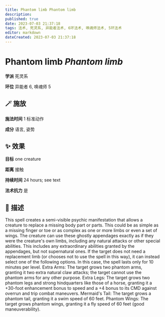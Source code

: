 ```yaml
---
title: Phantom limb Phantom limb
description: 
published: true
date: 2023-07-03 21:37:18
tags: 法术, 死灵系, 异能者法术, 6环法术, 唤魂师法术, 5环法术
editor: markdown
dateCreated: 2023-07-03 21:37:18
---
```


# **Phantom limb** *Phantom limb*

**学派** 死灵系 

**环位** 异能者 6, 唤魂师 5

## 🪄 施放

**施法时间** 1 标准动作

**成分** 语言, 姿势

## ✨ 效果 

**目标** one creature 

**距离** 接触  

**持续时间** 24 hours; see text 

**法术抗力** 是

## 📖 描述

This spell creates a semi-visible psychic manifestation that allows a creature to replace a missing body part or parts. This could be as simple as a missing finger or toe or as complex as one or more limbs or even a set of wings. The creature can use these ghostly appendages exactly as if they were the creature's own limbs, including any natural attacks or other special abilities. This includes any extraordinary abilities granted by the appendages, but not supernatural ones.  If the target does not need a replacement limb (or chooses not to use the spell in this way), it can instead select one of the following options. In this case, the spell lasts only for 10 minutes per level.  Extra Arms: The target grows two phantom arms, granting it two extra natural claw attacks; the target cannot use the phantom arms for any other purpose.  Extra Legs: The target grows two phantom legs and strong hindquarters like those of a horse, granting it a +30-foot enhancement bonus to speed and a +4 bonus to its CMD against overrun and trip combat maneuvers.  Mermaid's Tail: The target grows a phantom tail, granting it a swim speed of 60 feet.  Phantom Wings: The target grows phantom wings, granting it a fly speed of 60 feet (good maneuverability).
    